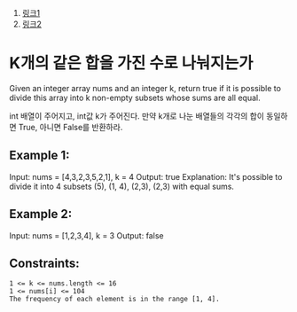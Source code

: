 1. [링크1](https://leetcode.com/explore/challenge/card/september-leetcoding-challenge-2021/640/week-5-september-29th-september-30th/3993/)
2. [링크2](https://leetcode.com/problems/partition-to-k-equal-sum-subsets/)

# K개의 같은 합을 가진 수로 나눠지는가

Given an integer array nums and an integer k, return true if it is possible to divide this array into k non-empty subsets whose sums are all equal.

int 배열이 주어지고, int값 k가 주어진다. 만약 k개로 나눈 배열들의 각각의 합이 동일하면 True, 아니면 False를 반환하라.
 

## Example 1:

Input: nums = [4,3,2,3,5,2,1], k = 4
Output: true
Explanation: It's possible to divide it into 4 subsets (5), (1, 4), (2,3), (2,3) with equal sums.

## Example 2:

Input: nums = [1,2,3,4], k = 3
Output: false

 

## Constraints:

    1 <= k <= nums.length <= 16
    1 <= nums[i] <= 104
    The frequency of each element is in the range [1, 4].

